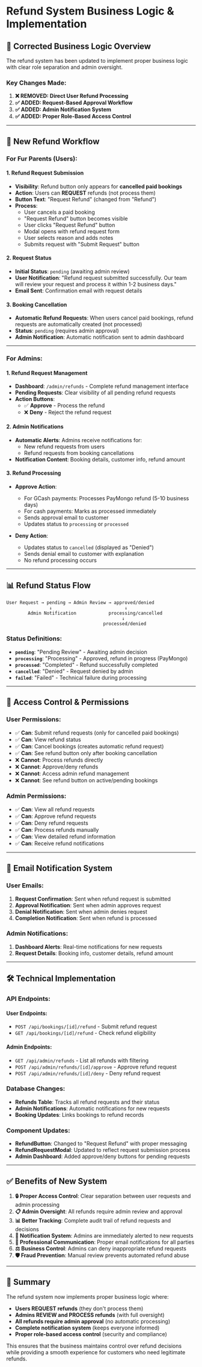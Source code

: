 # Refund System Business Logic & Implementation

## 🎯 **Corrected Business Logic Overview**

The refund system has been updated to implement proper business logic with clear role separation and admin oversight.

### **Key Changes Made:**

1. **❌ REMOVED: Direct User Refund Processing**
2. **✅ ADDED: Request-Based Approval Workflow**
3. **✅ ADDED: Admin Notification System**
4. **✅ ADDED: Proper Role-Based Access Control**

---

## 🔄 **New Refund Workflow**

### **For Fur Parents (Users):**

#### **1. Refund Request Submission**
- **Visibility**: Refund button only appears for **cancelled paid bookings**
- **Action**: Users can **REQUEST** refunds (not process them)
- **Button Text**: "Request Refund" (changed from "Refund")
- **Process**:
  - User cancels a paid booking
  - "Request Refund" button becomes visible
  - User clicks "Request Refund" button
  - Modal opens with refund request form
  - User selects reason and adds notes
  - Submits request with "Submit Request" button

#### **2. Request Status**
- **Initial Status**: `pending` (awaiting admin review)
- **User Notification**: "Refund request submitted successfully. Our team will review your request and process it within 1-2 business days."
- **Email Sent**: Confirmation email with request details

#### **3. Booking Cancellation**
- **Automatic Refund Requests**: When users cancel paid bookings, refund requests are automatically created (not processed)
- **Status**: `pending` (requires admin approval)
- **Admin Notification**: Automatic notification sent to admin dashboard

---

### **For Admins:**

#### **1. Refund Request Management**
- **Dashboard**: `/admin/refunds` - Complete refund management interface
- **Pending Requests**: Clear visibility of all pending refund requests
- **Action Buttons**:
  - ✅ **Approve** - Process the refund
  - ❌ **Deny** - Reject the refund request

#### **2. Admin Notifications**
- **Automatic Alerts**: Admins receive notifications for:
  - New refund requests from users
  - Refund requests from booking cancellations
- **Notification Content**: Booking details, customer info, refund amount

#### **3. Refund Processing**
- **Approve Action**:
  - For GCash payments: Processes PayMongo refund (5-10 business days)
  - For cash payments: Marks as processed immediately
  - Sends approval email to customer
  - Updates status to `processing` or `processed`

- **Deny Action**:
  - Updates status to `cancelled` (displayed as "Denied")
  - Sends denial email to customer with explanation
  - No refund processing occurs

---

## 📊 **Refund Status Flow**

```
User Request → pending → Admin Review → approved/denied
                ↓                           ↓
        Admin Notification            processing/cancelled
                                           ↓
                                    processed/denied
```

### **Status Definitions:**
- **`pending`**: "Pending Review" - Awaiting admin decision
- **`processing`**: "Processing" - Approved, refund in progress (PayMongo)
- **`processed`**: "Completed" - Refund successfully completed
- **`cancelled`**: "Denied" - Request denied by admin
- **`failed`**: "Failed" - Technical failure during processing

---

## 🔐 **Access Control & Permissions**

### **User Permissions:**
- ✅ **Can**: Submit refund requests (only for cancelled paid bookings)
- ✅ **Can**: View refund status
- ✅ **Can**: Cancel bookings (creates automatic refund request)
- ✅ **Can**: See refund button only after booking cancellation
- ❌ **Cannot**: Process refunds directly
- ❌ **Cannot**: Approve/deny refunds
- ❌ **Cannot**: Access admin refund management
- ❌ **Cannot**: See refund button on active/pending bookings

### **Admin Permissions:**
- ✅ **Can**: View all refund requests
- ✅ **Can**: Approve refund requests
- ✅ **Can**: Deny refund requests
- ✅ **Can**: Process refunds manually
- ✅ **Can**: View detailed refund information
- ✅ **Can**: Receive refund notifications

---

## 📧 **Email Notification System**

### **User Emails:**
1. **Request Confirmation**: Sent when refund request is submitted
2. **Approval Notification**: Sent when admin approves request
3. **Denial Notification**: Sent when admin denies request
4. **Completion Notification**: Sent when refund is processed

### **Admin Notifications:**
1. **Dashboard Alerts**: Real-time notifications for new requests
2. **Request Details**: Booking info, customer details, refund amount

---

## 🛠 **Technical Implementation**

### **API Endpoints:**

#### **User Endpoints:**
- `POST /api/bookings/[id]/refund` - Submit refund request
- `GET /api/bookings/[id]/refund` - Check refund eligibility

#### **Admin Endpoints:**
- `GET /api/admin/refunds` - List all refunds with filtering
- `POST /api/admin/refunds/[id]/approve` - Approve refund request
- `POST /api/admin/refunds/[id]/deny` - Deny refund request

### **Database Changes:**
- **Refunds Table**: Tracks all refund requests and their status
- **Admin Notifications**: Automatic notifications for new requests
- **Booking Updates**: Links bookings to refund records

### **Component Updates:**
- **RefundButton**: Changed to "Request Refund" with proper messaging
- **RefundRequestModal**: Updated to reflect request submission process
- **Admin Dashboard**: Added approve/deny buttons for pending requests

---

## ✅ **Benefits of New System**

1. **🔒 Proper Access Control**: Clear separation between user requests and admin processing
2. **📋 Admin Oversight**: All refunds require admin review and approval
3. **📊 Better Tracking**: Complete audit trail of refund requests and decisions
4. **🔔 Notification System**: Admins are immediately alerted to new requests
5. **📧 Professional Communication**: Proper email notifications for all parties
6. **⚖️ Business Control**: Admins can deny inappropriate refund requests
7. **🛡️ Fraud Prevention**: Manual review prevents automated refund abuse

---

## 🎯 **Summary**

The refund system now implements proper business logic where:
- **Users REQUEST refunds** (they don't process them)
- **Admins REVIEW and PROCESS refunds** (with full oversight)
- **All refunds require admin approval** (no automatic processing)
- **Complete notification system** (keeps everyone informed)
- **Proper role-based access control** (security and compliance)

This ensures that the business maintains control over refund decisions while providing a smooth experience for customers who need legitimate refunds.
